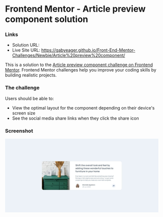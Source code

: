 # Frontend Mentor - Article preview component solution

### Links

- Solution URL: 
- Live Site URL: https://gabyeager.github.io/Front-End-Mentor-Challenges/Newbie/Article%20preview%20component/

This is a solution to the [Article preview component challenge on Frontend Mentor](https://www.frontendmentor.io/challenges/article-preview-component-dYBN_pYFT). Frontend Mentor challenges help you improve your coding skills by building realistic projects. 

### The challenge

Users should be able to:

- View the optimal layout for the component depending on their device's screen size
- See the social media share links when they click the share icon

### Screenshot

![](./design/screenshot.jpeg)
